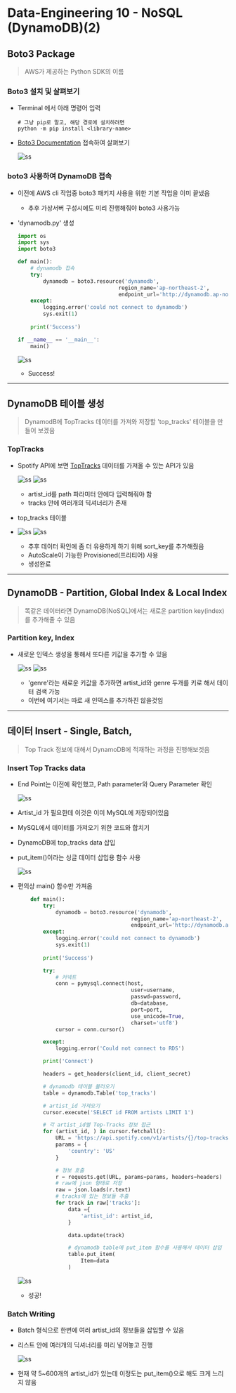 # Data-Engineering 10 - NoSQL (DynamoDB)(2)

## Boto3 Package
> AWS가 제공하는 Python SDK의 이름

### Boto3 설치 및 살펴보기
- Terminal 에서 아래 명령어 입력

    ```linux
    # 그냥 pip로 말고, 해당 경로에 설치하려면
    python -m pip install <library-name>
    ```
- [Boto3 Documentation](https://boto3.amazonaws.com/v1/documentation/api/latest/index.html) 접속하여 살펴보기

    ![ss](DE_img/screenshot183.png)

### boto3 사용하여 DynamoDB 접속
- 이전에 AWS cli 작업중 boto3 패키지 사용을 위한 기본 작업을 이미 끝냈음
    - 추후 가상서버 구성시에도 미리 진행해줘야 boto3 사용가능

- 'dynamodb.py' 생성
    ```python
    import os
    import sys
    import boto3

    def main():
        # dynamodb 접속
        try:
            dynamodb = boto3.resource('dynamodb', 
                                    region_name='ap-northeast-2', 
                                    endpoint_url='http://dynamodb.ap-northeast-2.amazonaws.com')
        except:
            logging.error('could not connect to dynamodb')
            sys.exit(1)
        
        print('Success')

    if __name__ == '__main__':
        main()
    ```

    ![ss](DE_img/screenshot184.png)
    - Success!

---

## DynamoDB 테이블 생성
> DynamodB에 TopTracks 데이터를 가져와 저장할 'top_tracks' 테이블을 만들어 보겠음

### TopTracks
- Spotify API에 보면 [TopTracks](https://developer.spotify.com/documentation/web-api/reference/artists/get-artists-top-tracks/) 데이터를 가져올 수 있는 API가 있음

    ![ss](DE_img/screenshot185.png)
    ![ss](DE_img/screenshot186.png)
    - artist_id를 path 파라미터 안에다 입력해줘야 함
    - tracks 안에 여러개의 딕셔너리가 존재

- top_tracks 테이블 
- 
    ![ss](DE_img/screenshot187.png)
    ![ss](DE_img/screenshot188.png)
    - 추후 데이터 확인에 좀 더 유용하게 하기 위해 sort_key를 추가해줬음
    - AutoScale이 가능한 Provisioned(프리티어) 사용
    - 생성완료

---

## DynamoDB - Partition, Global Index & Local Index
> 똑같은 데이터라면 DynamoDB(NoSQL)에서는 새로운 partition key(index)를 추가해줄 수 있음

### Partition key, Index
- 새로운 인덱스 생성을 통해서 또다른 키값을 추가할 수 있음

    ![ss](DE_img/screenshot189.png)
    ![ss](DE_img/screenshot190.png)
    - 'genre'라는 새로운 키값을 추가하면 artist_id와 genre 두개를 키로 해서 데이터 검색 가능
    - 이번에 여기서는 따로 새 인덱스를 추가하진 않을것임

---

## 데이터 Insert - Single, Batch, 
> Top Track 정보에 대해서 DynamoDB에 적재하는 과정을 진행해보겟음

### Insert Top Tracks data
- End Point는 이전에 확인했고, Path parameter와 Query Parameter 확인

    ![ss](DE_img/screenshot191.png)

- Artist_id 가 필요한데 이것은 이미 MySQL에 저장되어있음
- MySQL에서 데이터를 가져오기 위한 코드와 합치기
- DynamoDB에 top_tracks data 삽입
- put_item()이라는 싱글 데이터 삽입용 함수 사용

    ![ss](DE_img/screenshot193.png)

- 편의상 main() 함수만 가져옴
    ```python
        def main():
            try:
                dynamodb = boto3.resource('dynamodb', 
                                        region_name='ap-northeast-2', 
                                        endpoint_url='http://dynamodb.ap-northeast-2.amazonaws.com')
            except:
                logging.error('could not connect to dynamodb')
                sys.exit(1)
            
            print('Success')

            try:
                # 커넥트
                conn = pymysql.connect(host, 
                                        user=username,
                                        passwd=password, 
                                        db=database, 
                                        port=port, 
                                        use_unicode=True, 
                                        charset='utf8')
                cursor = conn.cursor()

            except:
                logging.error('Could not connect to RDS')

            print('Connect')

            headers = get_headers(client_id, client_secret)

            # dynamodb 테이블 불러오기
            table = dynamodb.Table('top_tracks')

            # artist_id 가져오기
            cursor.execute('SELECT id FROM artists LIMIT 1')

            # 각 artist_id별 Top-Tracks 정보 접근
            for (artist_id, ) in cursor.fetchall():
                URL = 'https://api.spotify.com/v1/artists/{}/top-tracks'.format(artist_id)
                params = {
                    'country': 'US'
                }

                # 정보 호출
                r = requests.get(URL, params=params, headers=headers)
                # raw에 json 형태로 저장
                raw = json.loads(r.text)
                # tracks에 있는 정보들 추출
                for track in raw['tracks']:
                    data ={
                        'artist_id': artist_id,
                    }

                    data.update(track)

                    # dynamodb table에 put_item 함수를 사용해서 데이터 삽입
                    table.put_item(
                        Item=data
                    )
    ```
    ![ss](DE_img/screenshot192.png)
    - 성공!

### Batch Writing
- Batch 형식으로 한번에 여러 artist_id의 정보들을 삽입할 수 있음
- 리스트 안에 여러개의 딕셔너리를 미리 넣어놓고 진행 

    ![ss](DE_img/screenshot194.png)

- 현재 약 5~600개의 artist_id가 있는데 이정도는 put_item()으로 해도 크게 느리지 않음



